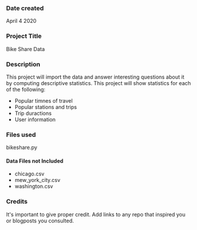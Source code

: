 ### Date created
April 4 2020

### Project Title
Bike Share Data

### Description
This project will import the data and answer interesting questions about it by computing descriptive statistics.
This project will show statistics for each of the following:
* Popular timnes of travel
* Popular stations and trips
* Trip duractions
* User information

### Files used
bikeshare.py

#### Data Files not Included
* chicago.csv
* mew_york_city.csv
* washington.csv

### Credits
It's important to give proper credit. Add links to any repo that inspired you or blogposts you consulted.

